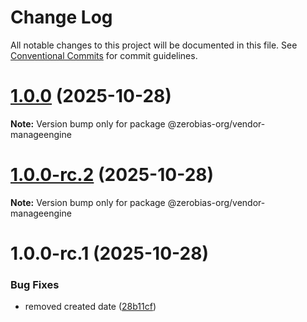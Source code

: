 # Change Log

All notable changes to this project will be documented in this file.
See [Conventional Commits](https://conventionalcommits.org) for commit guidelines.

# [1.0.0](https://github.com/zerobias-org/vendor/compare/@zerobias-org/vendor-manageengine@1.0.0-rc.2...@zerobias-org/vendor-manageengine@1.0.0) (2025-10-28)

**Note:** Version bump only for package @zerobias-org/vendor-manageengine





# [1.0.0-rc.2](https://github.com/zerobias-org/vendor/compare/@zerobias-org/vendor-manageengine@1.0.0-rc.1...@zerobias-org/vendor-manageengine@1.0.0-rc.2) (2025-10-28)

**Note:** Version bump only for package @zerobias-org/vendor-manageengine





# 1.0.0-rc.1 (2025-10-28)


### Bug Fixes

* removed created date ([28b11cf](https://github.com/zerobias-org/vendor/commit/28b11cf2563e9cdadd4b1dc83edd60d2fcd01df0))
